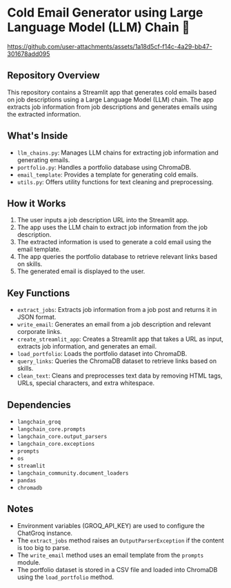 **Cold Email Generator using Large Language Model (LLM) Chain 🚀**
=================================================================


https://github.com/user-attachments/assets/1a18d5cf-f14c-4a29-bb47-301678add095


**Repository Overview**
------------------------

This repository contains a Streamlit app that generates cold emails based on job descriptions using a Large Language Model (LLM) chain. The app extracts job information from job descriptions and generates emails using the extracted information.

**What's Inside**
----------------

* `llm_chains.py`: Manages LLM chains for extracting job information and generating emails.
* `portfolio.py`: Handles a portfolio database using ChromaDB.
* `email_template`: Provides a template for generating cold emails.
* `utils.py`: Offers utility functions for text cleaning and preprocessing.

**How it Works**
----------------

1. The user inputs a job description URL into the Streamlit app.
2. The app uses the LLM chain to extract job information from the job description.
3. The extracted information is used to generate a cold email using the email template.
4. The app queries the portfolio database to retrieve relevant links based on skills.
5. The generated email is displayed to the user.

**Key Functions**
----------------

* `extract_jobs`: Extracts job information from a job post and returns it in JSON format.
* `write_email`: Generates an email from a job description and relevant corporate links.
* `create_streamlit_app`: Creates a Streamlit app that takes a URL as input, extracts job information, and generates an email.
* `load_portfolio`: Loads the portfolio dataset into ChromaDB.
* `query_links`: Queries the ChromaDB dataset to retrieve links based on skills.
* `clean_text`: Cleans and preprocesses text data by removing HTML tags, URLs, special characters, and extra whitespace.

**Dependencies**
----------------

* `langchain_groq`
* `langchain_core.prompts`
* `langchain_core.output_parsers`
* `langchain_core.exceptions`
* `prompts`
* `os`
* `streamlit`
* `langchain_community.document_loaders`
* `pandas`
* `chromadb`


**Notes**
--------

* Environment variables (GROQ_API_KEY) are used to configure the ChatGroq instance.
* The `extract_jobs` method raises an `OutputParserException` if the content is too big to parse.
* The `write_email` method uses an email template from the `prompts` module.
* The portfolio dataset is stored in a CSV file and loaded into ChromaDB using the `load_portfolio` method.
